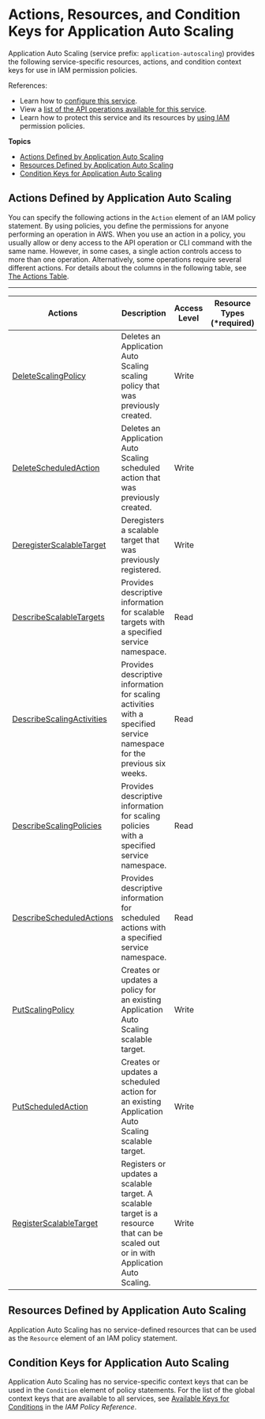 # Actions, Resources, and Condition Keys for Application Auto Scaling<a name="list_applicationautoscaling"></a>

Application Auto Scaling \(service prefix: `application-autoscaling`\) provides the following service\-specific resources, actions, and condition context keys for use in IAM permission policies\.

References:
+ Learn how to [configure this service](https://docs.aws.amazon.com/autoscaling/application/userguide/)\.
+ View a [list of the API operations available for this service](https://docs.aws.amazon.com/autoscaling/application/APIReference/)\.
+ Learn how to protect this service and its resources by [using IAM](https://docs.aws.amazon.com/autoscaling/application/userguide/IAM.html) permission policies\.

**Topics**
+ [Actions Defined by Application Auto Scaling](#applicationautoscaling-actions-as-permissions)
+ [Resources Defined by Application Auto Scaling](#applicationautoscaling-resources-for-iam-policies)
+ [Condition Keys for Application Auto Scaling](#applicationautoscaling-policy-keys)

## Actions Defined by Application Auto Scaling<a name="applicationautoscaling-actions-as-permissions"></a>

You can specify the following actions in the `Action` element of an IAM policy statement\. By using policies, you define the permissions for anyone performing an operation in AWS\. When you use an action in a policy, you usually allow or deny access to the API operation or CLI command with the same name\. However, in some cases, a single action controls access to more than one operation\. Alternatively, some operations require several different actions\. For details about the columns in the following table, see [The Actions Table](reference_policies_actions-resources-contextkeys.md#actions_table)\.


****  

| Actions | Description | Access Level | Resource Types \(\*required\) | Condition Keys | Dependent Actions | 
| --- | --- | --- | --- | --- | --- | 
|   [ DeleteScalingPolicy ](https://docs.aws.amazon.com/autoscaling/application/APIReference/API_DeleteScalingPolicy.html)  | Deletes an Application Auto Scaling scaling policy that was previously created\. | Write |  |  |  | 
|   [ DeleteScheduledAction ](https://docs.aws.amazon.com/autoscaling/application/APIReference/API_DeleteScheduledAction.html)  | Deletes an Application Auto Scaling scheduled action that was previously created\. | Write |  |  |  | 
|   [ DeregisterScalableTarget ](https://docs.aws.amazon.com/autoscaling/application/APIReference/API_DeregisterScalableTarget.html)  | Deregisters a scalable target that was previously registered\. | Write |  |  |  | 
|   [ DescribeScalableTargets ](https://docs.aws.amazon.com/autoscaling/application/APIReference/API_DescribeScalableTargets.html)  | Provides descriptive information for scalable targets with a specified service namespace\. | Read |  |  |  | 
|   [ DescribeScalingActivities ](https://docs.aws.amazon.com/autoscaling/application/APIReference/API_DescribeScalingActivities.html)  | Provides descriptive information for scaling activities with a specified service namespace for the previous six weeks\. | Read |  |  |  | 
|   [ DescribeScalingPolicies ](https://docs.aws.amazon.com/autoscaling/application/APIReference/API_DescribeScalingPolicies.html)  | Provides descriptive information for scaling policies with a specified service namespace\. | Read |  |  |  | 
|   [ DescribeScheduledActions ](https://docs.aws.amazon.com/autoscaling/application/APIReference/API_DescribeScheduledActions.html)  | Provides descriptive information for scheduled actions with a specified service namespace\. | Read |  |  |  | 
|   [ PutScalingPolicy ](https://docs.aws.amazon.com/autoscaling/application/APIReference/API_PutScalingPolicy.html)  | Creates or updates a policy for an existing Application Auto Scaling scalable target\. | Write |  |  |  | 
|   [ PutScheduledAction ](https://docs.aws.amazon.com/autoscaling/application/APIReference/API_PutScheduledAction.html)  | Creates or updates a scheduled action for an existing Application Auto Scaling scalable target\. | Write |  |  |  | 
|   [ RegisterScalableTarget ](https://docs.aws.amazon.com/autoscaling/application/APIReference/API_RegisterScalableTarget.html)  | Registers or updates a scalable target\. A scalable target is a resource that can be scaled out or in with Application Auto Scaling\. | Write |  |  |  | 

## Resources Defined by Application Auto Scaling<a name="applicationautoscaling-resources-for-iam-policies"></a>

Application Auto Scaling has no service\-defined resources that can be used as the `Resource` element of an IAM policy statement\.

## Condition Keys for Application Auto Scaling<a name="applicationautoscaling-policy-keys"></a>

Application Auto Scaling has no service\-specific context keys that can be used in the `Condition` element of policy statements\. For the list of the global context keys that are available to all services, see [Available Keys for Conditions](reference_policies_condition-keys.html#AvailableKeys) in the *IAM Policy Reference*\.